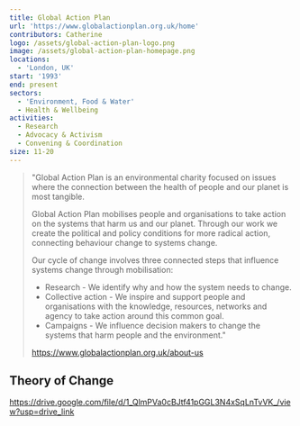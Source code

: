 ```yaml
---
title: Global Action Plan
url: 'https://www.globalactionplan.org.uk/home'
contributors: Catherine
logo: /assets/global-action-plan-logo.png
image: /assets/global-action-plan-homepage.png
locations:
  - 'London, UK'
start: '1993'
end: present
sectors:
  - 'Environment, Food & Water'
  - Health & Wellbeing
activities:
  - Research
  - Advocacy & Activism
  - Convening & Coordination
size: 11-20
---
```

> "Global Action Plan is an environmental charity focused on issues where the connection between the health of people and our planet is most tangible.
> 
> Global Action Plan mobilises people and organisations to take action on the systems that harm us and our planet. Through our work we create the political and policy conditions for more radical action, connecting behaviour change to systems change. 
> 
> Our cycle of change involves three connected steps that influence systems change through mobilisation:
> 
> - Research - We identify why and how the system needs to change.
> - Collective action - We inspire and support people and organisations with the knowledge, resources, networks and agency to take action around this common goal.
> - Campaigns - We influence decision makers to change the systems that harm people and the environment."
> 
> https://www.globalactionplan.org.uk/about-us 

## Theory of Change

https://drive.google.com/file/d/1_QlmPVa0cBJtf41pGGL3N4xSqLnTvVK_/view?usp=drive_link
